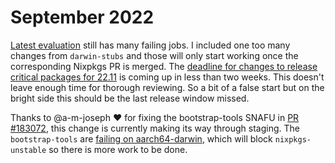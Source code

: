 # September 2022

[Latest evaluation](https://hydra.nixos.org/eval/1782462?compare=1782186#tabs-now-fail) still has many failing jobs. I included one too many changes from `darwin-stubs` and those will only start working once the corresponding Nixpkgs PR is merged. The [deadline for changes to release critical packages for 22.11](https://github.com/NixOS/nixpkgs/issues/194208) is coming up in less than two weeks. This doesn't leave enough time for thorough reviewing. So a bit of a false start but on the bright side this should be the last release window missed.  

Thanks to @a-m-joseph :heart: for fixing the bootstrap-tools SNAFU in [PR #183072](https://github.com/NixOS/nixpkgs/pull/183072), this change is currently making its way through staging. The `bootstrap-tools` are [failing on aarch64-darwin](https://hydra.nixos.org/eval/1782953?filter=bootstraptools&compare=1782933), which will block `nixpkgs-unstable` so there is more work to be done.
